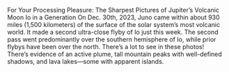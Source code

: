 For Your Processing Pleasure: The Sharpest Pictures of Jupiter’s Volcanic Moon Io in a Generation 
 On Dec. 30th, 2023, Juno came within about 930 miles (1,500 kilometers) of the surface of the solar system’s most volcanic world. It made a second ultra-close flyby of Io just this week. The second pass went predominantly over the southern hemisphere of Io, while prior flybys have been over the north. There’s a lot to see in these photos! There’s evidence of an active plume, tall mountain peaks with well-defined shadows, and lava lakes—some with apparent islands.